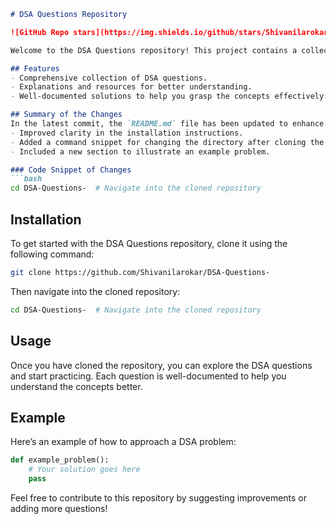 ```markdown
# DSA Questions Repository

![GitHub Repo stars](https://img.shields.io/github/stars/Shivanilarokar/DSA-Questions-) ![Issues](https://img.shields.io/github/issues/Shivanilarokar/DSA-Questions-) ![License](https://img.shields.io/github/license/Shivanilarokar/DSA-Questions-)

Welcome to the DSA Questions repository! This project contains a collection of Data Structures and Algorithms (DSA) questions designed to aid learners and practitioners in mastering DSA concepts.

## Features
- Comprehensive collection of DSA questions.
- Explanations and resources for better understanding.
- Well-documented solutions to help you grasp the concepts effectively.

## Summary of the Changes
In the latest commit, the `README.md` file has been updated to enhance its presentation and usability:
- Improved clarity in the installation instructions.
- Added a command snippet for changing the directory after cloning the repository.
- Included a new section to illustrate an example problem.

### Code Snippet of Changes
```bash
cd DSA-Questions-  # Navigate into the cloned repository
```

## Installation
To get started with the DSA Questions repository, clone it using the following command:
```bash
git clone https://github.com/Shivanilarokar/DSA-Questions-
```
Then navigate into the cloned repository:
```bash
cd DSA-Questions-  # Navigate into the cloned repository
```

## Usage
Once you have cloned the repository, you can explore the DSA questions and start practicing. Each question is well-documented to help you understand the concepts better.

## Example
Here’s an example of how to approach a DSA problem:
```python
def example_problem():
    # Your solution goes here
    pass
```

Feel free to contribute to this repository by suggesting improvements or adding more questions!
```